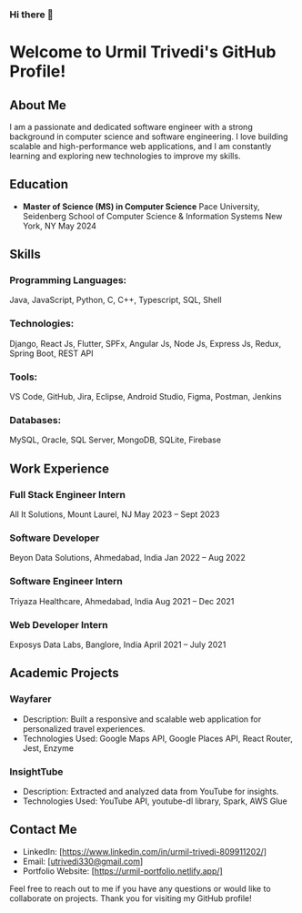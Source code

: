 ### Hi there 👋

# Welcome to Urmil Trivedi's GitHub Profile!

## About Me

I am a passionate and dedicated software engineer with a strong background in computer science and software engineering. I love building scalable and high-performance web applications, and I am constantly learning and exploring new technologies to improve my skills.

## Education

- **Master of Science (MS) in Computer Science**
  Pace University, Seidenberg School of Computer Science & Information Systems
  New York, NY
  May 2024

## Skills

### Programming Languages:
Java, JavaScript, Python, C, C++, Typescript, SQL, Shell

### Technologies:
Django, React Js, Flutter, SPFx, Angular Js, Node Js, Express Js, Redux, Spring Boot, REST API

### Tools:
VS Code, GitHub, Jira, Eclipse, Android Studio, Figma, Postman, Jenkins

### Databases:
MySQL, Oracle, SQL Server, MongoDB, SQLite, Firebase

## Work Experience

### Full Stack Engineer Intern
All It Solutions, Mount Laurel, NJ
May 2023 – Sept 2023

### Software Developer
Beyon Data Solutions, Ahmedabad, India
Jan 2022 – Aug 2022

### Software Engineer Intern
Triyaza Healthcare, Ahmedabad, India
Aug 2021 – Dec 2021

### Web Developer Intern
Exposys Data Labs, Banglore, India
April 2021 – July 2021

## Academic Projects

### Wayfarer
- Description: Built a responsive and scalable web application for personalized travel experiences.
- Technologies Used: Google Maps API, Google Places API, React Router, Jest, Enzyme

### InsightTube
- Description: Extracted and analyzed data from YouTube for insights.
- Technologies Used: YouTube API, youtube-dl library, Spark, AWS Glue

## Contact Me

- LinkedIn: [https://www.linkedin.com/in/urmil-trivedi-809911202/]
- Email: [utrivedi330@gmail.com]
- Portfolio Website: [https://urmil-portfolio.netlify.app/]


Feel free to reach out to me if you have any questions or would like to collaborate on projects. Thank you for visiting my GitHub profile!

